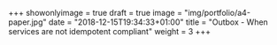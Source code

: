 +++
showonlyimage = true
draft = true
image = "img/portfolio/a4-paper.jpg"
date = "2018-12-15T19:34:33+01:00"
title = "Outbox - When services are not idempotent compliant"
weight = 3
+++

